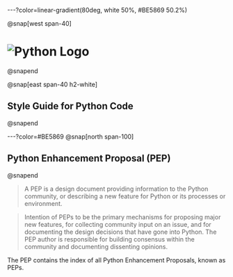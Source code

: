 ---?color=linear-gradient(80deg, white 50%, #BE5869 50.2%)

@snap[west span-40]
# ![Python Logo](https://upload.wikimedia.org/wikipedia/commons/thumb/0/0a/Python.svg/768px-Python.svg.png)
@snapend

@snap[east span-40 h2-white]
## Style Guide for Python Code
@snapend

<!--- Slide 2 -->

---?color=#BE5869
@snap[north span-100]

## Python Enhancement Proposal (PEP)
@snapend

> A PEP is a design document providing information to the Python community, or describing a new feature for Python or its processes or environment. 

> Intention of PEPs to be the primary mechanisms for proposing major new features, for collecting community input on an issue, and for documenting the design decisions that have gone into Python. The PEP author is responsible for building consensus within the community and documenting dissenting opinions.

The PEP contains the index of all Python Enhancement Proposals, known as PEPs.
